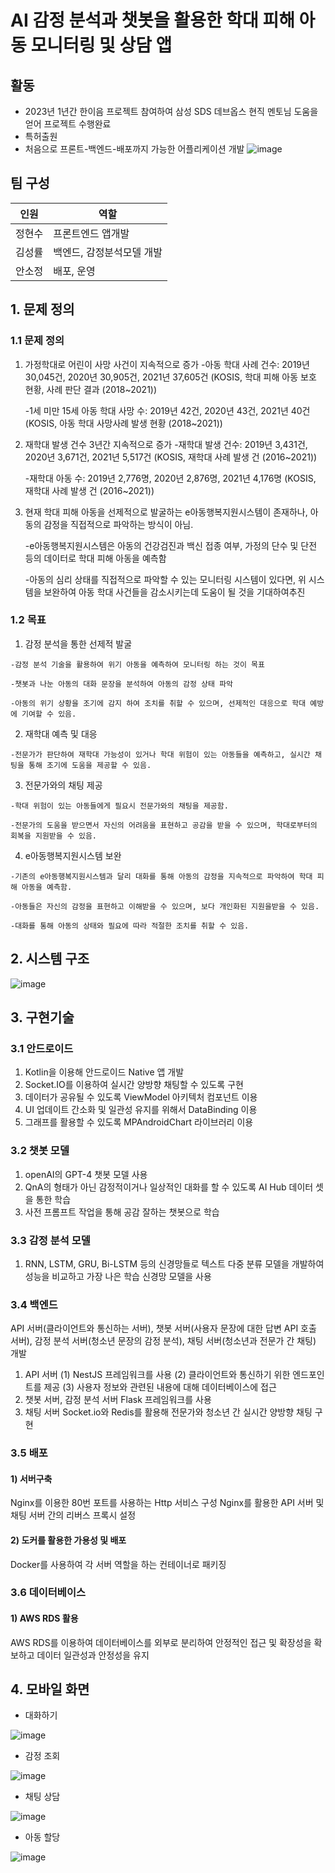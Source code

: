# AI 감정 분석과 챗봇을 활용한 학대 피해 아동 모니터링 및 상담 앱

## 활동
* 2023년 1년간 한이음 프로젝트 참여하여 삼성 SDS 데브옵스 현직 멘토님 도움을 얻어 프로젝트 수행완료
* 특허출원
* 처음으로 프론트-백엔드-배포까지 가능한 어플리케이션 개발
![image](https://github.com/junghyunsoo24/hanium-child-emotion-prevent-app-all/assets/117528532/2d0cd161-5b11-49ab-80c4-7a14ed2d4b77)
 

## 팀 구성
| 인원 | 역할 |
| -- | -- |
| 정현수 | 프론트엔드 앱개발 |
| 김성률 | 백엔드, 감정분석모델 개발|
| 안소정 | 배포, 운영 |

## 1. 문제 정의
### 1.1 문제 정의
 1) 가정학대로 어린이 사망 사건이 지속적으로 증가
    -아동 학대 사례 건수: 2019년 30,045건, 2020년 30,905건, 2021년 37,605건
     (KOSIS, 학대 피해 아동 보호 현황, 사례 판단 결과 (2018~2021))

    -1세 미만 15세 아동 학대 사망 수: 2019년 42건, 2020년 43건, 2021년 40건
     (KOSIS, 아동 학대 사망사례 발생 현황 (2018~2021))
 
2) 재학대 발생 건수 3년간 지속적으로 증가
   -재학대 발생 건수: 2019년 3,431건, 2020년 3,671건, 2021년 5,517건
    (KOSIS, 재학대 사례 발생 건 (2016~2021))

   -재학대 아동 수: 2019년 2,776명, 2020년 2,876명, 2021년 4,176명
    (KOSIS, 재학대 사례 발생 건 (2016~2021))

3) 현재 학대 피해 아동을 선제적으로 발굴하는 e아동행복지원시스템이 존재하나, 아동의 감정을 직접적으로 파악하는 방식이 아님.
   
     -e아동행복지원시스템은 아동의 건강검진과 백신 접종 여부, 가정의 단수 및 단전 등의 데이터로 학대 피해 아동을 예측함
   
     -아동의 심리 상태를 직접적으로 파악할 수 있는 모니터링 시스템이 있다면, 위 시스템을 보완하여 아동 학대 사건들을 감소시키는데 도움이 될 것을 기대하여추진

### 1.2 목표
  1) 감정 분석을 통한 선제적 발굴
     
    -감정 분석 기술을 활용하여 위기 아동을 예측하여 모니터링 하는 것이 목표
    
    -챗봇과 나눈 아동의 대화 문장을 분석하여 아동의 감정 상태 파악
    
    -아동의 위기 상황을 조기에 감지 하여 조치를 취할 수 있으며, 선제적인 대응으로 학대 예방에 기여할 수 있음.
    
  2) 재학대 예측 및 대응
     
    -전문가가 판단하여 재학대 가능성이 있거나 학대 위험이 있는 아동들을 예측하고, 실시간 채팅을 통해 조기에 도움을 제공할 수 있음.
    
  3) 전문가와의 채팅 제공
     
    -학대 위험이 있는 아동들에게 필요시 전문가와의 채팅을 제공함.
    
    -전문가의 도움을 받으면서 자신의 어려움을 표현하고 공감을 받을 수 있으며, 학대로부터의 회복을 지원받을 수 있음.
    
  4) e아동행복지원시스템 보완
     
    -기존의 e아동행복지원시스템과 달리 대화를 통해 아동의 감정을 지속적으로 파악하여 학대 피해 아동을 예측함.
    
    -아동들은 자신의 감정을 표현하고 이해받을 수 있으며, 보다 개인화된 지원을받을 수 있음.
    
    -대화를 통해 아동의 상태와 필요에 따라 적절한 조치를 취할 수 있음.

## 2. 시스템 구조
![image](https://github.com/junghyunsoo24/hanium-child-emotion-prevent-app-all/assets/117528532/a35fd467-c5cd-42a2-a6ae-61253323806c)

## 3. 구현기술
### 3.1 안드로이드 
1. Kotlin을 이용해 안드로이드 Native 앱 개발 
2. Socket.IO를 이용하여 실시간 양방향 채팅할 수 있도록 구현
3. 데이터가 공유될 수 있도록 ViewModel 아키텍처 컴포넌트 이용
4. UI 업데이트 간소화 및 일관성 유지를 위해서 DataBinding 이용
5. 그래프를 활용할 수 있도록 MPAndroidChart 라이브러리 이용
### 3.2 챗봇 모델
1. openAI의 GPT-4 챗봇 모델 사용
2. QnA의 형태가 아닌 감정적이거나 일상적인 대화를 할 수 있도록 AI Hub
데이터 셋을 통한 학습
3. 사전 프롬프트 작업을 통해 공감 잘하는 챗봇으로 학습
### 3.3 감정 분석 모델
1. RNN, LSTM, GRU, Bi-LSTM 등의 신경망들로 텍스트 다중 분류 모델을 개발하여 성능을 비교하고 가장 나은 학습 신경망 모델을 사용
### 3.4 백엔드
API 서버(클라이언트와 통신하는 서버), 챗봇 서버(사용자 문장에 대한 답변 API 호출 서버), 
감정 분석 서버(청소년 문장의 감정 분석), 채팅 서버(청소년과 전문가 간 채팅) 개발
1) API 서버
   (1) NestJS 프레임워크를 사용
   (2) 클라이언트와 통신하기 위한 엔드포인트를 제공
   (3) 사용자 정보와 관련된 내용에 대해 데이터베이스에 접근   
2) 챗봇 서버, 감정 분석 서버
   Flask 프레임워크를 사용
3) 채팅 서버
   Socket.io와 Redis를 활용해 전문가와 청소년 간 실시간 양방향 채팅 구현
### 3.5 배포
#### 1) 서버구축
  Nginx를 이용한 80번 포트를 사용하는 Http 서비스 구성
  Nginx를 활용한 API 서버 및 채팅 서버 간의 리버스 프록시 설정
#### 2) 도커를 활용한 가용성 및 배포
  Docker를 사용하여 각 서버 역할을 하는 컨테이너로 패키징
### 3.6 데이터베이스
#### 1) AWS RDS 활용
  AWS RDS를 이용하여 데이터베이스를 외부로 분리하여 안정적인 접근 및   확장성을 확보하고 데이터 일관성과 안정성을 유지

## 4. 모바일 화면
* 대화하기
  
![image](https://github.com/junghyunsoo24/hanium-child-emotion-prevent-app-all/assets/117528532/42d6b912-4b0d-48ff-a54a-bd9e071d0c03)

* 감정 조회
  
![image](https://github.com/junghyunsoo24/hanium-child-emotion-prevent-app-all/assets/117528532/33b6154d-9155-4696-9e99-6ba2c31ef81a)

* 채팅 상담
  
![image](https://github.com/junghyunsoo24/hanium-child-emotion-prevent-app-all/assets/117528532/f5830114-f73f-42fc-a224-d53fad68fc0b)

* 아동 할당
  
![image](https://github.com/junghyunsoo24/hanium-child-emotion-prevent-app-all/assets/117528532/9d013eeb-13c4-4eba-a75d-259951af9e37)

